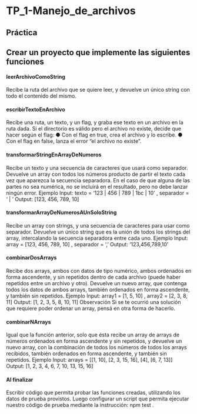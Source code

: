 # TP_1-Manejo_de_archivos

## Práctica
## Crear un proyecto que implemente las siguientes funciones

#### leerArchivoComoString
Recibe la ruta del archivo que se quiere leer, y devuelve un único string con todo el contenido
del mismo.

#### escribirTextoEnArchivo
Recibe una ruta, un texto, y un flag, y graba ese texto en un archivo en la ruta dada. Si el
directorio es válido pero el archivo no existe, decide que hacer según el flag:
● Con el flag en true, crea el archivo y lo escribe.
● Con el flag en false, lanza el error “el archivo no existe”.

#### transformarStringEnArrayDeNumeros
Recibe un texto y una secuencia de caracteres que usará como separador. Devuelve un array
con todos los números producto de partir el texto cada vez que aparezca la secuencia
separadora. En el caso de que alguna de las partes no sea numérica, no se incluirá en el
resultado, pero no debe lanzar ningún error.
Ejemplo
Input: texto = ‘123 | 456 | 789 | 1bc | 10’ , separador = ‘ | ’
Output: [123, 456, 789, 10]

#### transformarArrayDeNumerosAUnSoloString
Recibe un array con strings, y una secuencia de caracteres para usar como separador.
Devuelve un único string que es la unión de todos los strings del array, intercalando la
secuencia separadora entre cada uno.
Ejemplo
Input: array = [123, 456, 789, 10] , separador = ‘,’
Output: ‘123,456,789,10’

#### combinarDosArrays
Recibe dos arrays, ambos con datos de tipo numérico, ambos ordenados en forma ascendente,
y sin repetidos dentro de cada archivo (puede haber repetidos entre un archivo y otro).
Devuelve un nuevo array, que contenga todos los datos de ambos arrays, también ordenados
en forma ascendente, y también sin repetidos.
Ejemplo
Input: array1 = [1, 5, 10] , array2 = [2, 3, 8, 11]
Output: [1, 2, 3, 5, 8, 10, 11]
Observación
Si se te ocurrió una solución que requiere poder ordenar un array, pensá en otra forma de
hacerlo.

#### combinarNArrays
Igual que la función anterior, solo que ésta recibe un array de arrays de números ordenados en
forma ascendente y sin repetidos, y devuelve un nuevo array, con la combinación de todos los
números de todos los arrays recibidos, también ordenados en forma ascendente, y también sin
repetidos.
Ejemplo
Input: arrays = [[1, 10], [2, 3, 15, 16], [4], [6, 7, 13]]
Output: [1, 2, 3, 4, 6, 7, 10, 13, 15, 16]

#### Al finalizar
Escribir código que permita probar las funciones creadas, utilizando los datos de prueba
provistos. Luego configurar un script que permita ejecutar nuestro código de prueba mediante
la instrucción: npm test .
